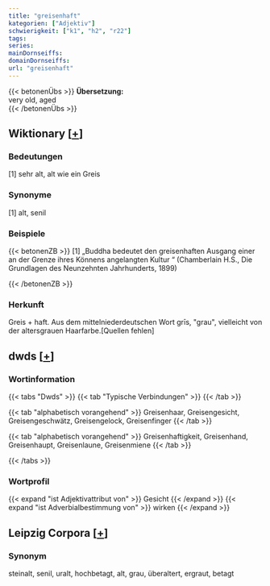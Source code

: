```yaml
---
title: "greisenhaft"
kategorien: ["Adjektiv"]
schwierigkeit: ["k1", "h2", "r22"]
tags:
series:
mainDornseiffs:
domainDornseiffs:
url: "greisenhaft"
---
```


{{< betonenÜbs >}}
**Übersetzung:**  
very old, aged  
{{< /betonenÜbs >}}

## Wiktionary [[+](https://de.wiktionary.org/wiki/greisenhaft)]

### Bedeutungen
[1] sehr alt, alt wie ein Greis  

### Synonyme
[1] alt, senil  

### Beispiele
{{< betonenZB >}}
[1] „Buddha bedeutet den greisenhaften Ausgang einer an der Grenze ihres Könnens angelangten Kultur “ (Chamberlain H.S., Die Grundlagen des Neunzehnten Jahrhunderts, 1899)  

{{< /betonenZB >}}
### Herkunft
Greis + haft. Aus dem mittelniederdeutschen Wort grīs, "grau", vielleicht von der altersgrauen Haarfarbe.[Quellen fehlen]  



## dwds [[+](https://www.dwds.de/wb/greisenhaft)]

### Wortinformation
{{< tabs "Dwds" >}}
{{< tab "Typische Verbindungen" >}}
{{< /tab >}}

{{< tab "alphabetisch vorangehend" >}}
Greisenhaar, Greisengesicht, Greisengeschwätz, Greisengelock, Greisenfinger
{{< /tab >}}

{{< tab "alphabetisch vorangehend" >}}
Greisenhaftigkeit, Greisenhand, Greisenhaupt, Greisenlaune, Greisenmiene
{{< /tab >}}

{{< /tabs >}}

### Wortprofil
{{< expand "ist Adjektivattribut von" >}} Gesicht {{< /expand >}}
{{< expand "ist Adverbialbestimmung von" >}} wirken {{< /expand >}}

## Leipzig Corpora [[+](https://corpora.uni-leipzig.de/en/res?word=greisenhaft&corpusId=deu_newscrawl-public_2018)]


### Synonym
steinalt, senil, uralt, hochbetagt, alt, grau, überaltert, ergraut, betagt

